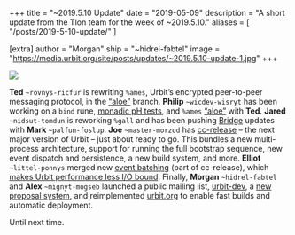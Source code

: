 +++
title = "~2019.5.10 Update"
date = "2019-05-09"
description = "A short update from the Tlon team for the week of ~2019.5.10."
aliases = [ "/posts/2019-5-10-update/" ]

[extra]
author = "Morgan"
ship = "~hidrel-fabtel"
image = "https://media.urbit.org/site/posts/updates/~2019.5.10-update-1.jpg"
+++

![](https://media.urbit.org/site/posts/updates/~2019.5.10-update-1.jpg)

**Ted** `~rovnys-ricfur` is rewriting `%ames`, Urbit’s encrypted peer-to-peer messaging protocol, in the [“aloe”](https://github.com/urbit/arvo/tree/aloe) branch. **Philip** `~wicdev-wisryt` has been working on a `bind` rune, [monadic pH tests](https://github.com/urbit/arvo/pull/1152), and `%ames` [“aloe”](https://github.com/urbit/arvo/tree/philip/aloe) with **Ted**. **Jared** `~nidsut-tomdun` is reworking `%gall` and has been pushing [Bridge](https://github.com/urbit/bridge/releases) updates with **Mark** `~palfun-foslup`. **Joe** `~master-morzod` has [cc-release](https://github.com/urbit/urbit/tree/cc-release) – the next major version of Urbit – just about ready to go. This bundles a new multi-process architecture, support for running the full bootstrap sequence, new event dispatch and persistence, a new build system, and more. **Elliot** `~littel-ponnys` merged new [event batching](https://github.com/urbit/urbit/pull/1259) (part of cc-release), which [makes Urbit performance less I/O bound](https://github.com/urbit/urbit/pull/1259#issuecomment-487785371). Finally, **Morgan** `~hidrel-fabtel` and **Alex** `~mignyt-mogseb` launched a public mailing list, [urbit-dev](https://groups.google.com/a/urbit.org/forum/#!forum/dev), a [new proposal system](https://github.com/urbit/proposals), and reimplemented [urbit.org](https://github.com/urbit/urbit.org) to enable fast builds and automatic deployment.

Until next time.
